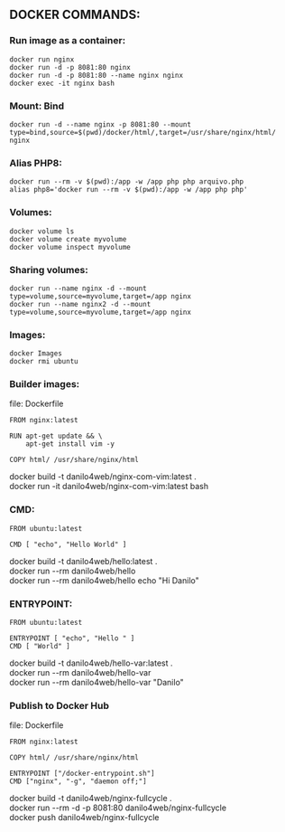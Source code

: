 ## DOCKER COMMANDS:

### Run image as a container:
```
docker run nginx
docker run -d -p 8081:80 nginx
docker run -d -p 8081:80 --name nginx nginx
docker exec -it nginx bash
```

### Mount: Bind
```
docker run -d --name nginx -p 8081:80 --mount type=bind,source=$(pwd)/docker/html/,target=/usr/share/nginx/html/ nginx
```

### Alias PHP8:
```
docker run --rm -v $(pwd):/app -w /app php php arquivo.php
alias php8='docker run --rm -v $(pwd):/app -w /app php php'
```

### Volumes:
```
docker volume ls
docker volume create myvolume
docker volume inspect myvolume
```

### Sharing volumes:
```
docker run --name nginx -d --mount type=volume,source=myvolume,target=/app nginx
docker run --name nginx2 -d --mount type=volume,source=myvolume,target=/app nginx
```

### Images:
```
docker Images
docker rmi ubuntu
```


### Builder images:
file: Dockerfile
```
FROM nginx:latest
  
RUN apt-get update && \
    apt-get install vim -y

COPY html/ /usr/share/nginx/html
```
docker build -t danilo4web/nginx-com-vim:latest . \
docker run -it danilo4web/nginx-com-vim:latest bash

### CMD:
```
FROM ubuntu:latest

CMD [ "echo", "Hello World" ]
```
docker build -t danilo4web/hello:latest . \
docker run --rm danilo4web/hello \
docker run --rm danilo4web/hello echo "Hi Danilo"


### ENTRYPOINT:
```
FROM ubuntu:latest

ENTRYPOINT [ "echo", "Hello " ]
CMD [ "World" ]
```
docker build -t danilo4web/hello-var:latest .  \
docker run --rm danilo4web/hello-var  \
docker run --rm danilo4web/hello-var "Danilo"

### Publish to Docker Hub
file: Dockerfile
```
FROM nginx:latest

COPY html/ /usr/share/nginx/html

ENTRYPOINT ["/docker-entrypoint.sh"]
CMD ["nginx", "-g", "daemon off;"]
```

docker build -t danilo4web/nginx-fullcycle . \
docker run --rm -d -p 8081:80 danilo4web/nginx-fullcycle  \
docker push danilo4web/nginx-fullcycle